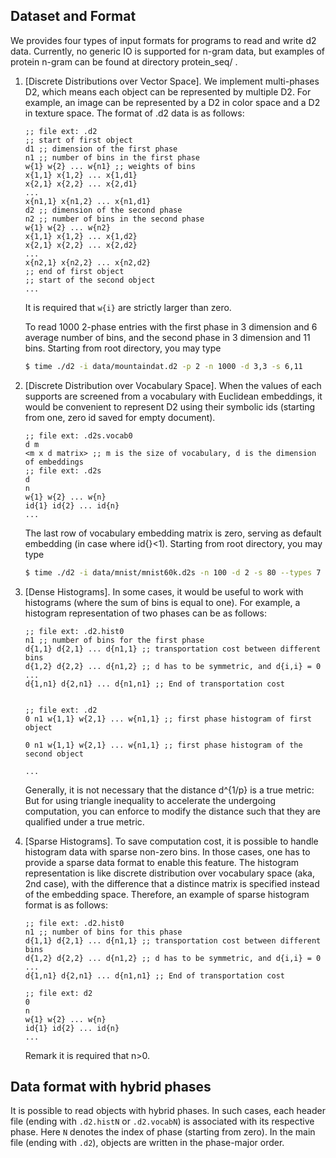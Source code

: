 ## Dataset and Format
We provides four types of input formats for programs to read and write d2 data.
Currently, no generic IO is supported for n-gram data, 
but examples of protein n-gram can be found at directory protein_seq/ .

1. [Discrete Distributions over Vector Space].
   We implement multi-phases D2, which means each object can be represented
   by multiple D2. For example, an image can be represented by a D2 in color
   space and a D2 in texture space. The format of .d2 data is as follows:
   ```emacs-lisp
   ;; file ext: .d2
   ;; start of first object
   d1 ;; dimension of the first phase
   n1 ;; number of bins in the first phase
   w{1} w{2} ... w{n1} ;; weights of bins
   x{1,1} x{1,2} ... x{1,d1}
   x{2,1} x{2,2} ... x{2,d1}
   ...
   x{n1,1} x{n1,2} ... x{n1,d1}
   d2 ;; dimension of the second phase
   n2 ;; number of bins in the second phase
   w{1} w{2} ... w{n2} 
   x{1,1} x{1,2} ... x{1,d2}
   x{2,1} x{2,2} ... x{2,d2}
   ...
   x{n2,1} x{n2,2} ... x{n2,d2}
   ;; end of first object
   ;; start of the second object
   ...
   ```
   It is required that `w{i}` are strictly larger than zero.
   
   To read 1000 2-phase entries with the first phase in 3 dimension
   and 6 average number of bins, and the second phase  in 3 dimension
   and 11 bins. Starting from root directory, you may type
   ```bash
   $ time ./d2 -i data/mountaindat.d2 -p 2 -n 1000 -d 3,3 -s 6,11
   ```
2. [Discrete Distribution over Vocabulary Space].
   When the values of each supports are screened from a vocabulary with
   Euclidean embeddings, it would be convenient to represent D2 using
   their symbolic ids (starting from one, zero id saved for empty document).

   ```emacs-lisp
   ;; file ext: .d2s.vocab0
   d m
   <m x d matrix> ;; m is the size of vocabulary, d is the dimension of embeddings
   ;; file ext: .d2s
   d
   n
   w{1} w{2} ... w{n}
   id{1} id{2} ... id{n}
   ...
   ```
   The last row of vocabulary embedding matrix is zero, serving as default
   embedding (in case where id{}<1). Starting from root directory, you may
   type
   ```bash
   $ time ./d2 -i data/mnist/mnist60k.d2s -n 100 -d 2 -s 80 --types 7
   ```
3. [Dense Histograms].
   In some cases, it would be useful to work with histograms (where the sum
   of bins is equal to one). For example, a histogram representation of two
   phases can be as follows:

   ```emacs-lisp
   ;; file ext: .d2.hist0
   n1 ;; number of bins for the first phase
   d{1,1} d{2,1} ... d{n1,1} ;; transportation cost between different bins
   d{1,2} d{2,2} ... d{n1,2} ;; d has to be symmetric, and d{i,i} = 0
   ...
   d{1,n1} d{2,n1} ... d{n1,n1} ;; End of transportation cost

   
   ;; file ext: .d2
   0 n1 w{1,1} w{2,1} ... w{n1,1} ;; first phase histogram of first object

   0 n1 w{1,1} w{2,1} ... w{n1,1} ;; first phase histogram of the second object

   ...
   
   ```
   Generally, it is not necessary that the distance d^{1/p} is a true metric:
   But for using triangle inequality to accelerate the undergoing computation,
   you can enforce to modify the distance such that they are qualified under
   a true metric. 

4. [Sparse Histograms].
   To save computation cost, it is possible to handle histogram data with sparse
   non-zero bins. In those cases, one has to provide a sparse data format to
   enable this feature. The histogram representation is like discrete distribution
   over vocabulary space (aka, 2nd case), with the difference that a distince matrix
   is specified instead of the embedding space. Therefore, an example of sparse
   histogram format is as follows:
   ```emacs-lisp
   ;; file ext: .d2.hist0
   n1 ;; number of bins for this phase
   d{1,1} d{2,1} ... d{n1,1} ;; transportation cost between different bins
   d{1,2} d{2,2} ... d{n1,2} ;; d has to be symmetric, and d{i,i} = 0
   ...
   d{1,n1} d{2,n1} ... d{n1,n1} ;; End of transportation cost
   
   ;; file ext: d2
   0
   n
   w{1} w{2} ... w{n}
   id{1} id{2} ... id{n}
   ...
   
   ```
   Remark it is required that n>0. 


## Data format with hybrid phases

It is possible to read objects with hybrid phases. In such cases, each header file
(ending with `.d2.histN` or `.d2.vocabN`) is associated
with its respective phase. Here `N` denotes the index of phase
(starting from zero). In the main file (ending with `.d2`), objects
are written in the phase-major order. 












